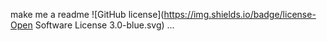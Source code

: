 
make me a readme
![GitHub license](https://img.shields.io/badge/license-Open Software License 3.0-blue.svg)
...
